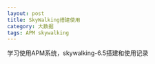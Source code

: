 ```yaml
---
layout: post
title: SkyWalking搭建使用
category: 大数据
tags: APM skywalking
---
```


学习使用APM系统，skywalking-6.5搭建和使用记录




